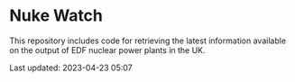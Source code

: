 # Nuke Watch

This repository includes code for retrieving the latest information available on the output of EDF nuclear power plants in the UK.

Last updated: 2023-04-23 05:07